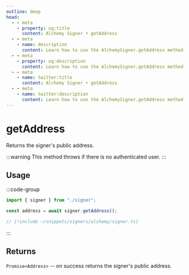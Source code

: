 ```yaml
---
outline: deep
head:
  - - meta
    - property: og:title
      content: Alchemy Signer • getAddress
  - - meta
    - name: description
      content: Learn how to use the AlchemySigner.getAddress method
  - - meta
    - property: og:description
      content: Learn how to use the AlchemySigner.getAddress method
  - - meta
    - name: twitter:title
      content: Alchemy Signer • getAddress
  - - meta
    - name: twitter:description
      content: Learn how to use the AlchemySigner.getAddress method
---
```


# getAddress

Returns the signer's public address.

:::warning
This method throws if there is no authenticated user.
:::

## Usage

:::code-group

```ts [example.ts]
import { signer } from "./signer";

const address = await signer.getAddress();
```

```ts [signer.ts]
// [!include ~/snippets/signers/alchemy/signer.ts]
```

:::

## Returns

`Promise<Address>` -- on success returns the signer's public address.
